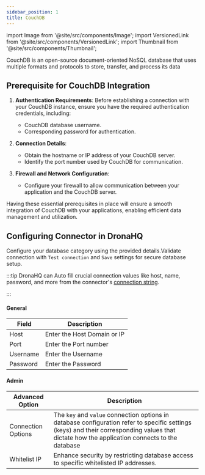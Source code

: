 ```yaml
---
sidebar_position: 1
title: CouchDB
---
```


import Image from '@site/src/components/Image';
import VersionedLink from '@site/src/components/VersionedLink';
import Thumbnail from '@site/src/components/Thumbnail';


CouchDB is an open-source document-oriented NoSQL database that uses multiple formats and protocols to store, transfer, and process its data

## Prerequisite for CouchDB Integration

1. **Authentication Requirements**: Before establishing a connection with your CouchDB instance, ensure you have the required authentication credentials, including:
   - CouchDB database username.
   - Corresponding password for authentication.

2. **Connection Details**:
   - Obtain the hostname or IP address of your CouchDB server.
   - Identify the port number used by CouchDB for communication.

3. **Firewall and Network Configuration**:
   - Configure your firewall to allow communication between your application and the CouchDB server.

Having these essential prerequisites in place will ensure a smooth integration of CouchDB with your applications, enabling efficient data management and utilization.

## Configuring Connector in DronaHQ

Configure your database category using the provided details.Validate connection with `Test connection` and `Save` settings for secure database setup.

:::tip
DronaHQ can Auto fill crucial connection values like host, name, password, and more from the connector's [connection string](https://docs.couchbase.com/java-sdk/current/howtos/managing-connections.html#connection-strings).

:::

#### General 

| Field                | Description                             |
|----------------------|-----------------------------------------|
| Host                 | Enter the Host Domain or IP             |
| Port                 | Enter the Port number                   |
| Username             | Enter the Username                      |
| Password             | Enter the Password                      |


<figure>
  <Thumbnail src="/img/reference/connectors/couchdb/details.png" alt="DynamoDB with Sample details." />
</figure>

#### Admin

| Advanced Option   | Description    |
|--------------------|---------------------|
| Connection Options | The `key` and `value` connection options in database configuration refer to specific settings (keys) and their corresponding values that dictate how the application connects to the database |
| <VersionedLink to = "../../datasource-concepts/whitelisting_dronahq_ip"> Whitelist IP                 </VersionedLink>            | Enhance security by restricting database access to specific whitelisted IP addresses.     |


